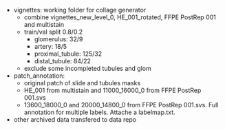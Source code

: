 - vignettes: working folder for collage generator
  - combine vignettes_new_level_0, HE_001_rotated, FFPE PostRep 001 and multistain
  - train/val split 0.8/0.2
    - glomerulus: 32/9
    - artery: 18/5
    - proximal_tubule: 125/32
    - distal_tubule: 84/22
  - exclude some incompleted tubules and glom
- patch_annotation:
  - original patch of slide and tubules masks
  - HE_001 from multistain and 11000_16000_0 from FFPE PostRep 001.svs
  - 13600_18000_0 and 20000_14800_0 from FFPE PostRep 001.svs. Full annotation for multiple labels. Attache a labelmap.txt.
- other archived data transfered to data repo
